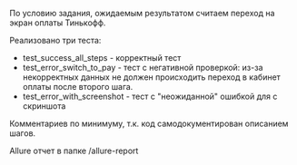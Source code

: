 
По условию задания, ожидаемым результатом считаем переход на экран оплаты Тинькофф.

Реализовано три теста:

* test_success_all_steps - корректный тест
* test_error_switch_to_pay - тест с негативной проверкой: из-за некорректных данных не должен происходить переход в кабинет оплаты после второго шага.
* test_error_with_screenshot - тест с "неожиданной" ошибкой для с скриншота

Комментариев по минимуму, т.к. код самодокументирован описанием шагов.

Allure отчет в папке /allure-report